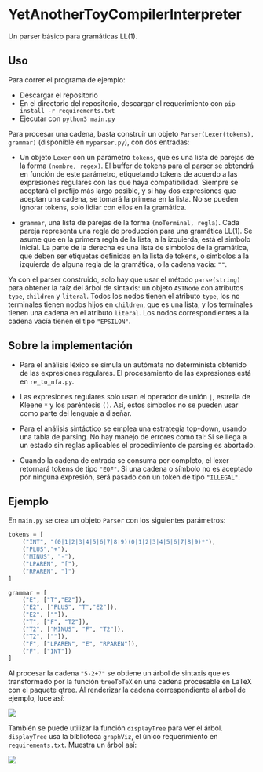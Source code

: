 # YetAnotherToyCompilerInterpreter

Un parser básico para gramáticas LL(1).

## Uso

Para correr el programa de ejemplo:

* Descargar el repositorio
* En el directorio del repositorio, descargar el requerimiento con ```pip install -r requirements.txt```
* Ejecutar con ```python3 main.py```

Para procesar una cadena, basta construir  un objeto ```Parser(Lexer(tokens), grammar)``` (disponible en ```myparser.py```), con dos entradas:

* Un objeto ```Lexer``` con un parámetro ```tokens```, que es una lista de parejas de la forma ```(nombre, regex)```. El buffer de tokens para el parser se obtendrá en función de este parámetro,
etiquetando tokens de acuerdo a las expresiones regulares con las que haya compatibilidad.
Siempre se aceptará el prefijo más largo posible, y si hay dos expresiones que aceptan una cadena, se tomará la primera en la lista.
No se pueden ignorar tokens, solo lidiar con ellos en la gramática.

* ```grammar```, una lista de parejas de la forma ```(noTerminal, regla)```. Cada pareja representa una regla de producción para una gramática LL(1).
Se asume que en la primera regla de la lista, a la izquierda, está el simbolo inicial. La parte de la derecha es una lista de simbolos de la gramática,
que deben ser etiquetas definidas en la lista de tokens, o simbolos a la izquierda de alguna regla de la gramática, o la cadena vacía: ```""```.

Ya con el parser construido, solo hay que usar el método ```parse(string)``` para obtener la raíz del árbol de sintaxis: un objeto ```ASTNode``` con
atributos ```type```, ```children``` y ```literal```. Todos los nodos tienen el atributo ```type```, los no terminales tienen
nodos hijos en ```children```, que es una lista, y los terminales tienen una cadena en el atributo ```literal```. Los nodos correspondientes a la cadena vacía tienen el tipo ```"EPSILON"```.


## Sobre la implementación

* Para el análisis léxico se simula un autómata no determinista obtenido de las expresiones regulares. El procesamiento de las expresiones  está en ```re_to_nfa.py```.

* Las expresiones regulares solo usan el operador de unión ```|```, estrella de Kleene ```*``` y los paréntesis ```()```. Así, estos símbolos no se pueden usar como parte del lenguaje a diseñar.

* Para el análisis sintáctico se emplea una estrategia top-down, usando una tabla de parsing. No hay manejo de errores como tal: Si se llega a un estado sin reglas aplicables el procedimiento de parsing es abortado.

* Cuando la cadena de entrada se consuma por completo, el lexer retornará tokens de tipo ```"EOF"```. Si una cadena o símbolo no es aceptado por ninguna expresión, será pasado con un token de tipo ```"ILLEGAL"```.

## Ejemplo
En ```main.py``` se crea un objeto ```Parser``` con los siguientes parámetros:

```py
tokens = [
    ("INT", "(0|1|2|3|4|5|6|7|8|9)(0|1|2|3|4|5|6|7|8|9)*"),
    ("PLUS","+"),
    ("MINUS", "-"),
    ("LPAREN", "["),
    ("RPAREN", "]")
]

grammar = [
    ("E", ["T","E2"]),
    ("E2", ["PLUS", "T","E2"]),
    ("E2", [""]),
    ("T", ["F", "T2"]),
    ("T2", ["MINUS", "F", "T2"]),
    ("T2", [""]),
    ("F", ["LPAREN", "E", "RPAREN"]),
    ("F", ["INT"])
]
```

Al procesar la cadena ```"5-2+7"``` se obtiene un árbol de sintaxis que es transformado por la función ```treeToTeX``` en una cadena procesable en LaTeX con el paquete qtree.
Al renderizar la cadena correspondiente al árbol de ejemplo, luce así:

![](https://i.imgur.com/dg9HMgi.png)

También se puede utilizar la función ```displayTree``` para ver el árbol. ```displayTree``` usa la biblioteca ```graphViz```, el único requerimiento en ```requirements.txt```. Muestra un árbol así:

![](https://i.imgur.com/3309rVD.png)


